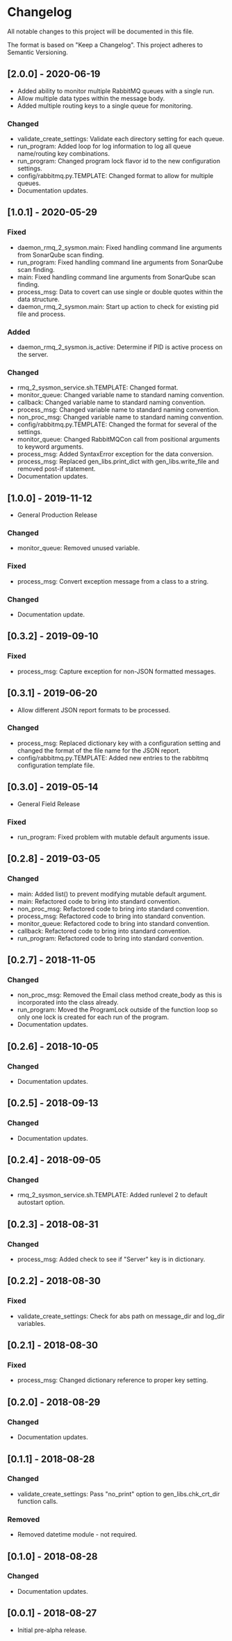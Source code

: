 # Changelog
All notable changes to this project will be documented in this file.

The format is based on "Keep a Changelog".  This project adheres to Semantic Versioning.


## [2.0.0] - 2020-06-19
- Added ability to monitor multiple RabbitMQ queues with a single run.
- Allow multiple data types within the message body.
- Added multiple routing keys to a single queue for monitoring.

### Changed
- validate_create_settings:  Validate each directory setting for each queue.
- run_program:  Added loop for log information to log all queue name/routing key combinations.
- run_program:  Changed program lock flavor id to the new configuration settings.
- config/rabbitmq.py.TEMPLATE:  Changed format to allow for multiple queues.
- Documentation updates.


## [1.0.1] - 2020-05-29
### Fixed
- daemon_rmq_2_sysmon.main:  Fixed handling command line arguments from SonarQube scan finding.
- run_program: Fixed handling command line arguments from SonarQube scan finding.
- main: Fixed handling command line arguments from SonarQube scan finding.
- process_msg:  Data to covert can use single or double quotes within the data structure.
- daemon_rmq_2_sysmon.main:  Start up action to check for existing pid file and process.

### Added
- daemon_rmq_2_sysmon.is_active:  Determine if PID is active process on the server.

### Changed
- rmq_2_sysmon_service.sh.TEMPLATE:  Changed format.
- monitor_queue:  Changed variable name to standard naming convention.
- callback:  Changed variable name to standard naming convention.
- process_msg:  Changed variable name to standard naming convention.
- non_proc_msg:  Changed variable name to standard naming convention.
- config/rabbitmq.py.TEMPLATE:  Changed the format for several of the settings.
- monitor_queue:  Changed RabbitMQCon call from positional arguments to keyword arguments.
- process_msg:  Added SyntaxError exception for the data conversion.
- process_msg:  Replaced gen_libs.print_dict with gen_libs.write_file and removed post-if statement.
- Documentation updates.


## [1.0.0] - 2019-11-12
- General Production Release

### Changed
- monitor_queue:  Removed unused variable.

### Fixed
- process_msg:  Convert exception message from a class to a string.

### Changed
- Documentation update.


## [0.3.2] - 2019-09-10
### Fixed
- process_msg:  Capture exception for non-JSON formatted messages.


## [0.3.1] - 2019-06-20
- Allow different JSON report formats to be processed.

### Changed
- process_msg:  Replaced dictionary key with a configuration setting and changed the format of the file name for the JSON report.
- config/rabbitmq.py.TEMPLATE: Added new entries to the rabbitmq configuration template file.


## [0.3.0] - 2019-05-14
- General Field Release

### Fixed
- run_program:  Fixed problem with mutable default arguments issue.


## [0.2.8] - 2019-03-05
### Changed
- main:  Added list() to prevent modifying mutable default argument.
- main:  Refactored code to bring into standard convention.
- non_proc_msg:  Refactored code to bring into standard convention.
- process_msg:  Refactored code to bring into standard convention.
- monitor_queue:  Refactored code to bring into standard convention.
- callback:  Refactored code to bring into standard convention.
- run_program:  Refactored code to bring into standard convention.


## [0.2.7] - 2018-11-05
### Changed
- non_proc_msg:  Removed the Email class method create_body as this is incorporated into the class already.
- run_program:  Moved the ProgramLock outside of the function loop so only one lock is created for each run of the program.
- Documentation updates.


## [0.2.6] - 2018-10-05
### Changed
- Documentation updates.


## [0.2.5] - 2018-09-13
### Changed
- Documentation updates.


## [0.2.4] - 2018-09-05
### Changed
- rmq_2_sysmon_service.sh.TEMPLATE:  Added runlevel 2 to default autostart option.


## [0.2.3] - 2018-08-31
### Changed
- process_msg:  Added check to see if "Server" key is in dictionary.


## [0.2.2] - 2018-08-30
### Fixed
- validate_create_settings:  Check for abs path on message_dir and log_dir variables.


## [0.2.1] - 2018-08-30
### Fixed
- process_msg:  Changed dictionary reference to proper key setting.


## [0.2.0] - 2018-08-29
### Changed
- Documentation updates.


## [0.1.1] - 2018-08-28
### Changed
- validate_create_settings:  Pass "no_print" option to gen_libs.chk_crt_dir function calls.

### Removed
- Removed datetime module - not required.


## [0.1.0] - 2018-08-28
### Changed
- Documentation updates.


## [0.0.1] - 2018-08-27
- Initial pre-alpha release.

